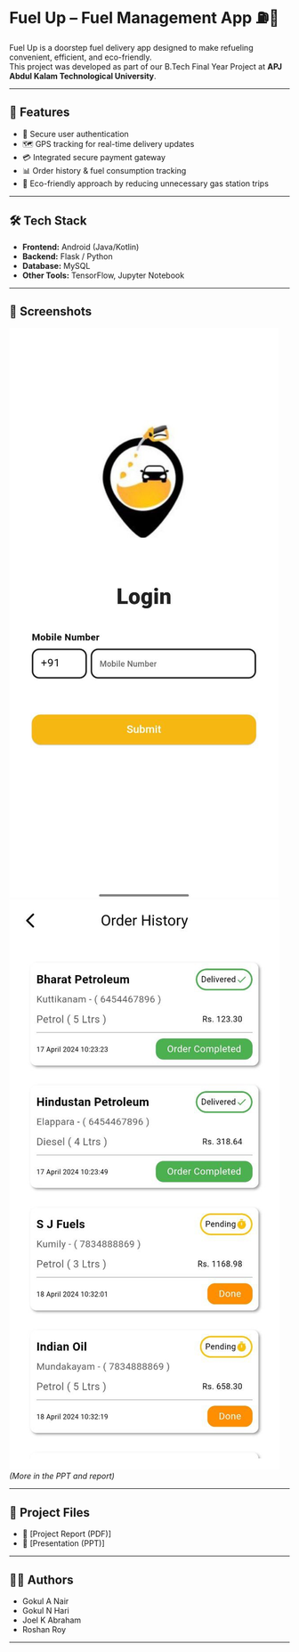 # Fuel Up – Fuel Management App ⛽📱

Fuel Up is a doorstep fuel delivery app designed to make refueling convenient, efficient, and eco-friendly.  
This project was developed as part of our B.Tech Final Year Project at **APJ Abdul Kalam Technological University**.

---

## 🚀 Features
- 🔐 Secure user authentication  
- 🗺️ GPS tracking for real-time delivery updates  
- 💳 Integrated secure payment gateway  
- 📊 Order history & fuel consumption tracking  
- 🌱 Eco-friendly approach by reducing unnecessary gas station trips  

---

## 🛠️ Tech Stack
- **Frontend:** Android (Java/Kotlin)  
- **Backend:** Flask / Python  
- **Database:** MySQL  
- **Other Tools:** TensorFlow, Jupyter Notebook  

---

## 📸 Screenshots
![App Login](https://github.com/Gokulnhari/Fuel-Delivery-App/blob/main/SS%20ON%20Fuel%20delivery/photo_2024-05-01_17-08-19.jpg)  
![Order Page](https://github.com/Gokulnhari/Fuel-Delivery-App/blob/main/SS%20ON%20Fuel%20delivery/photo_2024-05-01_17-08-31.jpg)  
*(More in the PPT and report)*  

---

## 📂 Project Files
- 📄 [Project Report (PDF)]  
- 🎤 [Presentation (PPT)] 

---

## 👨‍💻 Authors
- Gokul A Nair  
- Gokul N Hari  
- Joel K Abraham  
- Roshan Roy  

---
